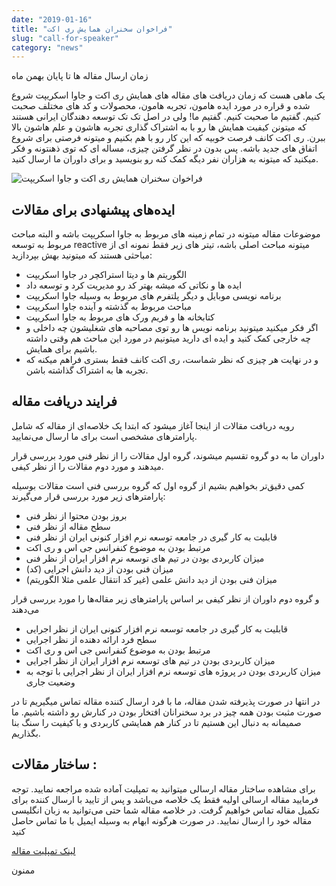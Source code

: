 ```yaml
---
date: "2019-01-16"
title: "فراخوان سخنران همایش ری اکت"
slug: "call-for-speaker"
category: "news"
---
```

زمان ارسال مقاله ها تا پایان بهمن ماه


یک ماهی هست که زمان دریافت های مقاله های همایش ری اکت و جاوا اسکریپت شروع شده و قراره در مورد ایده هامون، تجربه هامون، محصولات و کد های مختلف صحبت کنیم. گفتیم ما صحبت کنیم. گفتیم ما! ولی در اصل تک تک توسعه دهندگان ایرانی هستند که میتونن کیفیت همایش ها رو با به اشتراک گذاری تجربه هاشون و علم هاشون بالا ببرن. ری اکت کانف فرصت خوبیه که این کار رو با هم بکنیم و میتونه فرصتی برای شروع اتفاق های جدید باشه. پس بدون در نظر گرفتن چیزی، مساله ای که توی ذهنتونه و فکر میکنید که میتونه به هزاران نفر دیگه کمک کنه رو بنویسید و برای داوران ما ارسال کنید.

<!--more-->
![فراخوان سخنران همایش ری اکت و جاوا اسکریپت](/images/call-for-speaker.jpg )

## ایده‌های پیشنهادی برای مقالات
موضوعات مقاله میتونه در تمام زمینه های مربوط به جاوا اسکریپت باشه و البته مباحث مربوط به توسعه reactive میتونه مباحث اصلی باشه، تیتر های زیر فقط نمونه ای از مباحثی هستند که میتونید بهش بپردازید:

* الگوریتم ها و دیتا استراکچر در جاوا اسکریپت
* ایده ها و نکاتی که میشه بهتر کد رو مدیریت کرد و توسعه داد
* برنامه نویسی موبایل  و دیگر پلتفرم های مربوط به وسیله جاوا اسکریپت
* مباحث مربوط به گذشته و آینده جاوا اسکریپت
* کتابخانه ها و فریم ورک های مربوط به جاوا اسکریپت
* اگر فکر میکنید میتونید برنامه نویس ها رو توی مصاحبه های شغلیشون چه داخلی و چه خارجی کمک کنید و ایده ای دارید میتونیم در مورد این مباحث هم وقتی داشته باشیم برای همایش.
* و در نهایت هر چیزی که نظر شماست، ری اکت کانف فقط بستری فراهم میکنه که تجربه ها به اشتراک گذاشته باشن.

## فرایند دریافت مقاله
رویه دریافت مقالات از اینجا آغاز میشود که ابتدا یک خلاصه‌ای از مقاله که شامل پارامترهای مشخصی است برای ما ارسال می‌نمایید.

داوران ما به دو گروه تقسیم میشوند، گروه اول مقالات را از نظر فنی مورد بررسی قرار میدهند و مورد دوم مقالات را از نظر کیفی.

 کمی دقیق‌تر بخواهیم بشیم از گروه اول که گروه بررسی فنی است مقالات بوسیله پارامتر‌های زیر مورد بررسی قرار می‌گیرند:

 * بروز بودن محتوا از نظر فنی
 * سطح مقاله از نظر فنی
 * قابلیت به کار گیری در جامعه توسعه نرم افزار کنونی ایران از نظر فنی
 * مرتبط بودن به موضوع کنفرانس جی اس و ری اکت
 * میزان کاربردی بودن در تیم های توسعه نرم افزار ایران از نظر فنی
 * میزان فنی بودن از دید دانش اجرایی (کد)
 * میزان فنی بودن از دید دانش علمی (غیر کد انتقال علمی مثلا الگوریتم)

 و گروه دوم داوران از نظر کیفی بر اساس پارامترهای زیر مقاله‌ها را مورد بررسی قرار می‌دهند

 * قابلیت به کار گیری در جامعه توسعه نرم افزار کنونی ایران از نظر اجرایی
 * سطح فرد ارائه دهنده از نظر اجرایی
 * مرتبط بودن به موضوع کنفرانس جی اس و ری اکت
 * میزان کاربردی بودن در تیم های توسعه نرم افزار ایران از نظر اجرایی
 * میزان کاربردی بودن در پروژه های توسعه نرم افزار ایران از نظر اجرایی با توجه به وضعیت جاری

در انتها در صورت پذیرفته شدن مقاله‌، ما با فرد ارسال کننده مقاله تماس میگیریم تا در صورت مثبت بودن همه چیز در برد سخنرانان افتخار بودن در کنارش رو داشته باشیم. ما صمیمانه به دنبال این هستیم تا در کنار هم همایشی کاربردی و با کیفیت را سنگ بنا بگذاریم.

## ساختار مقالات :


برای مشاهده ساختار مقاله ارسالی میتوانید به تمپلیت آماده شده مراجعه نمایید. توجه فرمایید مقاله ارسالی اولیه فقط یک خلاصه می‌باشد و پس از تایید با ارسال کننده برای تکمیل مقاله تماس خواهیم گرفت. در خلاصه ‌مقاله شما حتی می‌توانید به زبان انگلیسی مقاله خود را ارسال نمایید. در صورت هرگونه ابهام به وسیله ایمیل با ما تماس حاصل کنید

[لینک تمپلیت مقاله](https://docs.google.com/document/d/1Obnipcy4l8_uPEfLB6jS-v0ND3JycxAnoSfOE1GocQQ)

ممنون

